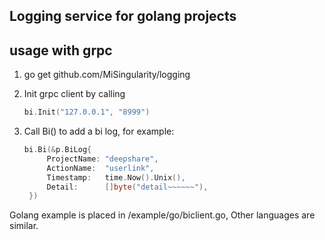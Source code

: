 Logging service for golang projects
------------------------------

usage with grpc
---------------

1. go get github.com/MiSingularity/logging
   
2. Init grpc client by calling
    ```go
    bi.Init("127.0.0.1", "8999")
    ```
    
3. Call Bi() to add a bi log, for example:
   
   ```go
   bi.Bi(&p.BiLog{
   		ProjectName: "deepshare",
   		ActionName:  "userlink",
   		Timestamp:   time.Now().Unix(),
   		Detail:      []byte("detail~~~~~~"),
   	})
   	```

Golang example is placed in /example/go/biclient.go,
Other languages are similar.